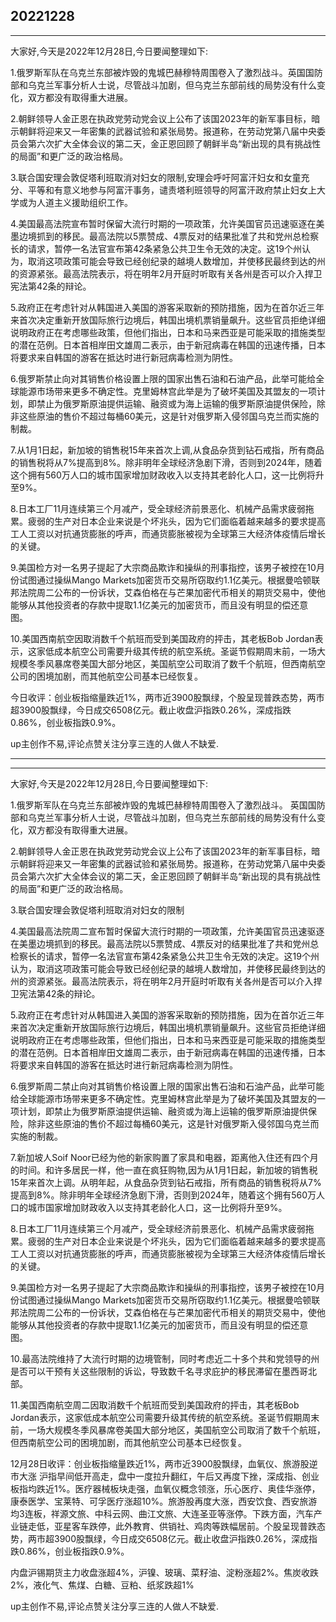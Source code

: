 ## 20221228

---


大家好,今天是2022年12月28日,今日要闻整理如下:

1.俄罗斯军队在乌克兰东部被炸毁的鬼城巴赫穆特周围卷入了激烈战斗。英国国防部和乌克兰军事分析人士说，尽管战斗加剧，但乌克兰东部前线的局势没有什么变化，双方都没有取得重大进展。

2.朝鲜领导人金正恩在执政党劳动党会议上公布了该国2023年的新军事目标，暗示朝鲜将迎来又一年密集的武器试验和紧张局势。报道称，在劳动党第八届中央委员会第六次扩大全体会议的第二天，金正恩回顾了朝鲜半岛“新出现的具有挑战性的局面”和更广泛的政治格局。

3.联合国安理会敦促塔利班取消对妇女的限制,安理会呼吁阿富汗妇女和女童充分、平等和有意义地参与阿富汗事务，谴责塔利班领导的阿富汗政府禁止妇女上大学或为人道主义援助组织工作。

4.美国最高法院宣布暂时保留大流行时期的一项政策，允许美国官员迅速驱逐在美墨边境抓到的移民。最高法院以5票赞成、4票反对的结果批准了共和党州总检察长的请求，暂停一名法官宣布第42条紧急公共卫生令无效的决定。这19个州认为，取消这项政策可能会导致已经创纪录的越境人数增加，并使移民最终到达的州的资源紧张。最高法院表示，将在明年2月开庭时听取有关各州是否可以介入捍卫宪法第42条的辩论。

5.政府正在考虑针对从韩国进入美国的游客采取新的预防措施，因为在首尔近三年来首次决定重新开放国际旅行边境后，韩国出境机票销量飙升。这些官员拒绝详细说明政府正在考虑哪些政策，但他们指出，日本和马来西亚是可能采取的措施类型的潜在范例。日本首相岸田文雄周二表示，由于新冠病毒在韩国的迅速传播，日本将要求来自韩国的游客在抵达时进行新冠病毒检测为阴性。

6.俄罗斯禁止向对其销售价格设置上限的国家出售石油和石油产品，此举可能给全球能源市场带来更多不确定性。克里姆林宫此举是为了破坏美国及其盟友的一项计划，即禁止为俄罗斯原油提供运输、融资或为海上运输的俄罗斯原油提供保险，除非这些原油的售价不超过每桶60美元，这是针对俄罗斯入侵邻国乌克兰而实施的制裁。

7.从1月1日起，新加坡的销售税15年来首次上调,从食品杂货到钻石戒指，所有商品的销售税将从7%提高到8%。除非明年全球经济急剧下滑，否则到2024年，随着这个拥有560万人口的城市国家增加财政收入以支持其老龄化人口，这一比例将升至9%。

8.日本工厂11月连续第三个月减产，受全球经济前景恶化、机械产品需求疲弱拖累。疲弱的生产对日本企业来说是个坏兆头，因为它们面临着越来越多的要求提高工人工资以对抗通货膨胀的呼声，而通货膨胀被视为全球第三大经济体疫情后增长的关键。

9.美国检方对一名男子提起了大宗商品欺诈和操纵的刑事指控，该男子被控在10月份试图通过操纵Mango Markets加密货币交易所窃取约1.1亿美元。根据曼哈顿联邦法院周二公布的一份诉状，艾森伯格在与芒果加密代币相关的期货交易中，使他能够从其他投资者的存款中提取1.1亿美元的加密货币，而且没有明显的偿还意图。

10.美国西南航空因取消数千个航班而受到美国政府的抨击，其老板Bob Jordan表示，这家低成本航空公司需要升级其传统的航空系统。圣诞节假期周末前，一场大规模冬季风暴席卷美国大部分地区，美国航空公司取消了数千个航班，但西南航空公司的困境加剧，而其他航空公司基本已经恢复。

今日收评：创业板指缩量跌近1%，两市近3900股飘绿，个股呈现普跌态势，两市超3900股飘绿，今日成交6508亿元。截止收盘沪指跌0.26%，深成指跌0.86%，创业板指跌0.9%。

up主创作不易,评论点赞关注分享三连的人做人不缺爱.



---



---

大家好,今天是2022年12月28日,今日要闻整理如下:

1.俄罗斯军队在乌克兰东部被炸毁的鬼城巴赫穆特周围卷入了激烈战斗。
英国国防部和乌克兰军事分析人士说，尽管战斗加剧，但乌克兰东部前线的局势没有什么变化，双方都没有取得重大进展。

2.朝鲜领导人金正恩在执政党劳动党会议上公布了该国2023年的新军事目标，暗示朝鲜将迎来又一年密集的武器试验和紧张局势。报道称，在劳动党第八届中央委员会第六次扩大全体会议的第二天，金正恩回顾了朝鲜半岛“新出现的具有挑战性的局面”和更广泛的政治格局。

3.联合国安理会敦促塔利班取消对妇女的限制

4.美国最高法院周二宣布暂时保留大流行时期的一项政策，允许美国官员迅速驱逐在美墨边境抓到的移民。最高法院以5票赞成、4票反对的结果批准了共和党州总检察长的请求，暂停一名法官宣布第42条紧急公共卫生令无效的决定。这19个州认为，取消这项政策可能会导致已经创纪录的越境人数增加，并使移民最终到达的州的资源紧张。最高法院表示，将在明年2月开庭时听取有关各州是否可以介入捍卫宪法第42条的辩论。

5.政府正在考虑针对从韩国进入美国的游客采取新的预防措施，因为在首尔近三年来首次决定重新开放国际旅行边境后，韩国出境机票销量飙升。这些官员拒绝详细说明政府正在考虑哪些政策，但他们指出，日本和马来西亚是可能采取的措施类型的潜在范例。日本首相岸田文雄周二表示，由于新冠病毒在韩国的迅速传播，日本将要求来自韩国的游客在抵达时进行新冠病毒检测为阴性。

6.俄罗斯周二禁止向对其销售价格设置上限的国家出售石油和石油产品，此举可能给全球能源市场带来更多不确定性。克里姆林宫此举是为了破坏美国及其盟友的一项计划，即禁止为俄罗斯原油提供运输、融资或为海上运输的俄罗斯原油提供保险，除非这些原油的售价不超过每桶60美元，这是针对俄罗斯入侵邻国乌克兰而实施的制裁。

7.新加坡人Soif Noor已经为他的新家购置了家具和电器，距离他入住还有四个月的时间。和许多居民一样，他一直在疯狂购物,因为从1月1日起，新加坡的销售税15年来首次上调。从明年起，从食品杂货到钻石戒指，所有商品的销售税将从7%提高到8%。除非明年全球经济急剧下滑，否则到2024年，随着这个拥有560万人口的城市国家增加财政收入以支持其老龄化人口，这一比例将升至9%。

8.日本工厂11月连续第三个月减产，受全球经济前景恶化、机械产品需求疲弱拖累。疲弱的生产对日本企业来说是个坏兆头，因为它们面临着越来越多的要求提高工人工资以对抗通货膨胀的呼声，而通货膨胀被视为全球第三大经济体疫情后增长的关键。

9.美国检方对一名男子提起了大宗商品欺诈和操纵的刑事指控，该男子被控在10月份试图通过操纵Mango Markets加密货币交易所窃取约1.1亿美元。根据曼哈顿联邦法院周二公布的一份诉状，艾森伯格在与芒果加密代币相关的期货交易中，使他能够从其他投资者的存款中提取1.1亿美元的加密货币，而且没有明显的偿还意图。

10.最高法院维持了大流行时期的边境管制，同时考虑近二十多个共和党领导的州是否可以干预有关这些限制的诉讼，导致数千名寻求庇护的移民滞留在墨西哥北部。

11.美国西南航空周二因取消数千个航班而受到美国政府的抨击，其老板Bob Jordan表示，这家低成本航空公司需要升级其传统的航空系统。圣诞节假期周末前，一场大规模冬季风暴席卷美国大部分地区，美国航空公司取消了数千个航班，但西南航空公司的困境加剧，而其他航空公司基本已经恢复。


12月28日收评：创业板指缩量跌近1%，两市近3900股飘绿，血氧仪、旅游股逆市大涨 沪指早间低开高走，盘中一度拉升翻红，午后又再度下挫，深成指、创业板指均跌近1%。医疗器械板块走强，血氧仪概念领涨，乐心医疗、奥佳华涨停，康泰医学、宝莱特、可孚医疗涨超10%。旅游股再度大涨，西安饮食、西安旅游均3连板，祥源文旅、中科云网、曲江文旅、大连圣亚等涨停。下跌方面，汽车产业链走低，亚星客车跌停，此外教育、供销社、鸡肉等跌幅居前。个股呈现普跌态势，两市超3900股飘绿，今日成交6508亿元。截止收盘沪指跌0.26%，深成指跌0.86%，创业板指跌0.9%。

内盘沪锡期货主力收盘涨超4%，沪镍、玻璃、菜籽油、淀粉涨超2%。焦炭收跌2%，液化气、焦煤、白糖、豆粕、纸浆跌超1%



up主创作不易,评论点赞关注分享三连的人做人不缺爱.